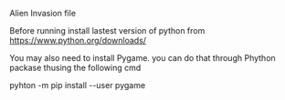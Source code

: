 Alien Invasion file

Before running install lastest version of python from https://www.python.org/downloads/

You may also need to install Pygame. you can do that through Phython packase thusing the following cmd

pyhton -m pip install --user pygame
